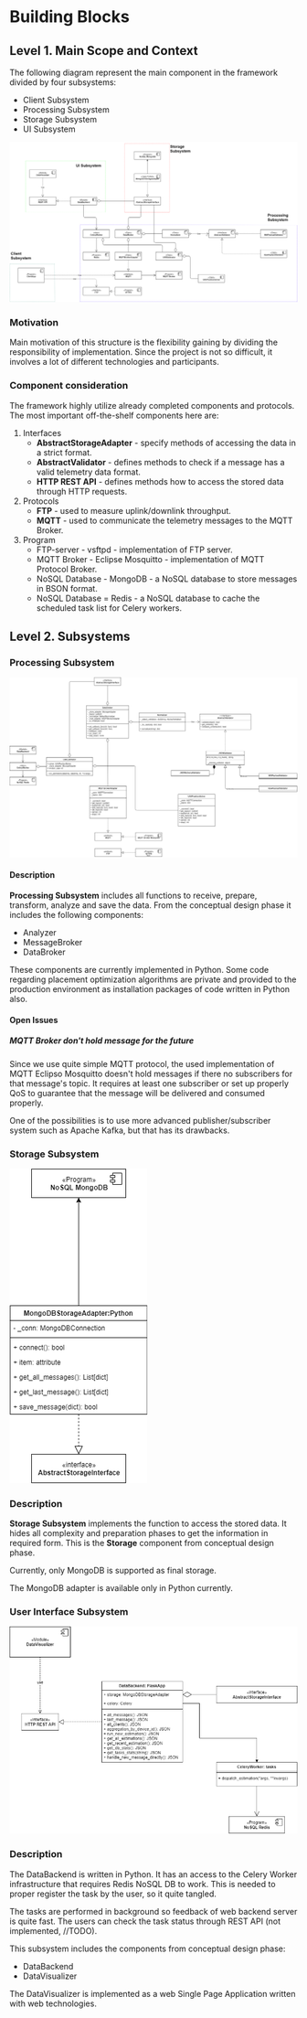 # Building Blocks

## Level 1. Main Scope and Context

The following diagram represent the main component in the framework divided by four subsystems:

- Client Subsystem
- Processing Subsystem
- Storage Subsystem
- UI Subsystem

![Level 1 Main scope](schemes/classes/ClassDiagram-overview.png)

### Motivation

Main motivation of this structure is the flexibility gaining by dividing the responsibility of implementation. Since the project is not so difficult, it involves a lot of different technologies and participants.

### Component consideration

The framework highly utilize already completed components and protocols. The most important off-the-shelf components here are:

1. Interfaces
    - **AbstractStorageAdapter** - specify methods of accessing the data in a strict format.
    - **AbstractValidator** - defines methods to check if a message has a valid telemetry data format.
    - **HTTP REST API** - defines methods how to access the stored data through HTTP requests. 
2. Protocols  
    - **FTP** - used to measure uplink/downlink throughput.
    - **MQTT** - used to communicate the telemetry messages to the MQTT Broker.
3. Program
    - FTP-server - vsftpd - implementation of FTP server.
    - MQTT Broker - Eclipse Mosquitto - implementation of MQTT Protocol Broker.
    - NoSQL Database - MongoDB - a NoSQL database to store messages in BSON format.
    - NoSQL Database = Redis - a NoSQL database to cache the scheduled task list for Celery workers. 
    
## Level 2. Subsystems

### Processing Subsystem

![Processing Subsystem](schemes/classes/ClassDiagram-processing_subsystem.png)

#### Description

**Processing Subsystem** includes all functions to receive, prepare, transform, analyze and save the data. From the conceptual design phase it includes the following components:

- Analyzer
- MessageBroker
- DataBroker

These components are currently implemented in Python. Some code regarding placement optimization algorithms are private and provided to the production environment as installation packages of code written in Python also.

#### Open Issues

##### MQTT Broker don't hold message for the future 

Since we use quite simple MQTT protocol, the used implementation of MQTT Eclipso Mosquitto doesn't hold messages if there no subscribers for that message's topic. It requires at least one subscriber or set up properly QoS to guarantee that the message will be delivered and consumed properly.

One of the possibilities is to use more advanced publisher/subscriber system such as Apache Kafka, but that has its drawbacks.

### Storage Subsystem

![Storage Subsystem](schemes/classes/ClassDiagram-storage_subsystem.png)

### Description

**Storage Subsystem** implements the function to access the stored data. It hides all complexity and preparation phases to get the information in required form. This is the **Storage** component from conceptual design phase.

Currently, only MongoDB is supported as final storage.

The MongoDB adapter is available only in Python currently.

### User Interface Subsystem

![UI Subsystem](schemes/classes/ClassDiagram-ui_subsystem.png)

### Description

The DataBackend is written in Python. It has an access to the Celery Worker infrastructure that requires Redis NoSQL DB to work. This is needed to proper register the task by the user, so it quite tangled.

The tasks are performed in background so feedback of web backend server is quite fast. The users can check the task status through REST API (not implemented, //TODO). 

This subsystem includes the components from conceptual design phase:

- DataBackend
- DataVisualizer

The DataVisualizer is implemented as a web Single Page Application written with web technologies. 
